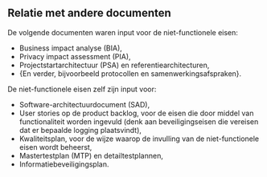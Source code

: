 ## Relatie met andere documenten

De volgende documenten waren input voor de niet-functionele eisen:

* Business impact analyse (BIA),
* Privacy impact assessment (PIA),
* Projectstartarchitectuur (PSA) en referentiearchitecturen,
* {En verder, bijvoorbeeld protocollen en samenwerkingsafspraken}.

De niet-functionele eisen zelf zijn input voor:

* Software-architectuurdocument (SAD),
* User stories op de product backlog, voor de eisen die door middel van functionaliteit worden ingevuld (denk aan beveiligingseisen die vereisen dat er bepaalde logging plaatsvindt),
* Kwaliteitsplan, voor de wijze waarop de invulling van de niet-functionele eisen wordt beheerst,
* Mastertestplan (MTP) en detailtestplannen,
* Informatiebeveiligingsplan.
